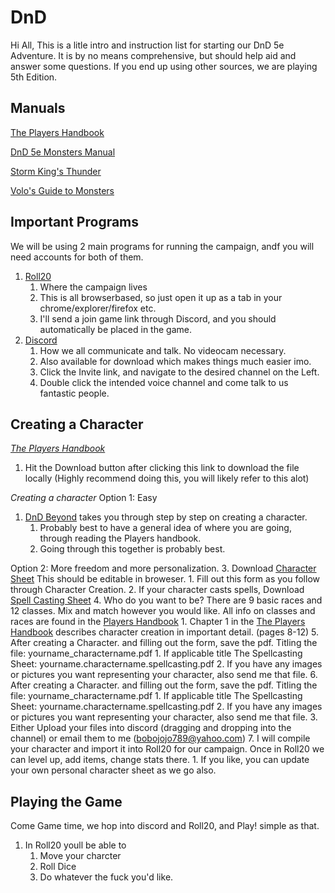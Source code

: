 # DnD

Hi All,
This is a litle intro and instruction list for starting our DnD 5e Adventure. It is by no means comprehensive, but should help aid and answer some questions. If you end up using other sources, we are playing 5th Edition. 

## Manuals

[The Players Handbook](https://github.com/OminousFalcon/DnD/blob/main/Player's%20Handbook.eng.pdf)

[DnD 5e Monsters Manual](https://github.com/OminousFalcon/DnD/blob/main/Volo's%20Guide%20to%20Monsters.pdf)

[Storm King's Thunder](https://github.com/OminousFalcon/DnD/blob/main/Storm%20King's%20Thunder.pdf)

[Volo's Guide to Monsters](https://github.com/OminousFalcon/DnD/blob/main/Volo's%20Guide%20to%20Monsters.pdf)

## Important Programs

We will be using 2 main programs for running the campaign, andf you will need accounts for both of them. 
1. [Roll20](https://roll20.net/welcome)
    1. Where the campaign lives
    2. This is all browserbased, so just open it up as a tab in your chrome/explorer/firefox etc. 
    3. I'll send a join game link through Discord, and you should automatically be placed in the game.
2. [Discord](https://discord.com/)
    1. How we all communicate and talk. No videocam necessary.
    2. Also available for download which makes things much easier imo. 
    4. Click the Invite link, and navigate to the desired channel on the Left. 
    5. Double click the intended voice channel and come talk to us fantastic people. 

## Creating a Character

*[The Players Handbook](https://github.com/OminousFalcon/DnD/blob/main/Player's%20Handbook.eng.pdf)*
1. Hit the Download button after clicking this link to download the file locally (Highly recommend doing this, you will likely refer to this alot)

*Creating a character* Option 1: Easy
1. [DnD Beyond](https://www.dndbeyond.com/characters/builder#/) takes you through step by step on creating a character. 
    1. Probably best to have a general idea of where you are going, through reading the Players handbook.
    2. Going through this together is probably best. 

Option 2: More freedom and more personalization. 
3. Download [Character Sheet](https://github.com/OminousFalcon/DnD/blob/main/Character%20Sheet%20-%20Form%20Fillable.pdf) This should be editable in broweser.
    1. Fill out this form as you follow through Character Creation.
    2. If your character casts spells, Download [Spell Casting Sheet](https://github.com/OminousFalcon/DnD/blob/main/Spellcasting%20Sheet%20(Optional)%20-%20Form%20Fillable.pdf)
4. Who do you want to be? There are 9 basic races and 12 classes. Mix and match however you would like. All info on classes and races are found in the [Players Handbook](https://github.com/OminousFalcon/DnD/blob/main/Player's%20Handbook.eng.pdf)
    1. Chapter 1 in the [The Players Handbook](https://github.com/OminousFalcon/DnD/blob/main/Player's%20Handbook.eng.pdf) describes character creation in important detail. (pages 8-12)
5. After creating a Character. and filling out the form, save the pdf. Titling the file: yourname_charactername.pdf
    1. If applicable title The Spellcasting Sheet: yourname.charactername.spellcasting.pdf
    2. If you have any images or pictures you want representing your character, also send me that file. 
6. After creating a Character. and filling out the form, save the pdf. Titling the file: yourname_charactername.pdf
    1. If applicable title The Spellcasting Sheet: yourname.charactername.spellcasting.pdf
    2. If you have any images or pictures you want representing your character, also send me that file. 
    3. Either Upload your files into discord (dragging and dropping into the channel) or email them to me (bobojojo789@yahoo.com)
7. I will compile your character and import it into Roll20 for our campaign. Once in Roll20 we can level up, add items, change stats there. 
	1. If you like, you can update your own personal character sheet as we go also. 
    
## Playing the Game
Come Game time, we hop into discord and Roll20, and Play! simple as that. 
1. In Roll20 youll be able to 
	1. Move your charcter
	2. Roll Dice
	3. Do whatever the fuck you'd like. 
